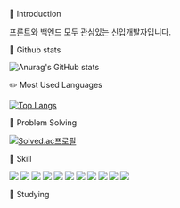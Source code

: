 <!--
**yujin353/yujin353** is a ✨ _special_ ✨ repository because its `README.md` (this file) appears on your GitHub profile.

Here are some ideas to get you started:

- 🔭 I’m currently working on ...
- 🌱 I’m currently learning ...
- 👯 I’m looking to collaborate on ...
- 🤔 I’m looking for help with ...
- 💬 Ask me about ...
- 📫 How to reach me: ...
- 😄 Pronouns: ...
- ⚡ Fun fact: ...
-->

🙂 Introduction

프론트와 백엔드 모두 관심있는 신입개발자입니다.



🐾 Github stats

![Anurag's GitHub stats](https://github-readme-stats.vercel.app/api?username=yujin353&show_icons=true&theme=transparent)

✏️ Most Used Languages

[![Top Langs](https://github-readme-stats.vercel.app/api/top-langs/?username=yujin353&layout=compact)](https://github.com/yujin353/github-readme-stats)

📖 Problem Solving

[![Solved.ac프로필](http://mazassumnida.wtf/api/v2/generate_badge?boj=ujin99)](https://solved.ac/ujin99)<br/>


🌱 Skill

<img src="https://img.shields.io/badge/C-A8B9CC?style=flat&logo=c&logoColor=white"/> <img src="https://img.shields.io/badge/C++-00599C?style=flat&logo=cplusplus&logoColor=white"/> <img src="https://img.shields.io/badge/python-3776AB?style=flat&logo=python&logoColor=white"/> <img src="https://img.shields.io/badge/java-2C2255?style=flat&logo=eclipseide&logoColor=white"/>
<img src="https://img.shields.io/badge/React-61DAFB?style=flat&logo=React&logoColor=white"/> <img src="https://img.shields.io/badge/html5-E34F26?style=flat&logo=html5&logoColor=white"/> <img src="https://img.shields.io/badge/css3-1572B6?style=flat&logo=css3&logoColor=white"/> <img src="https://img.shields.io/badge/javascript-F7DF1E?style=flat&logo=javascript&logoColor=white"/>
<img src="https://img.shields.io/badge/amazonAWS-232F3E?style=flat&logo=amazonaws&logoColor=white"/> <img src="https://img.shields.io/badge/mysql-4479A1?style=flat&logo=mysql&logoColor=white"/>
<img src="https://img.shields.io/badge/ApacheKafka-231F20?style=flat&logo=apachekafka&logoColor=white"/>


🤔 Studying
